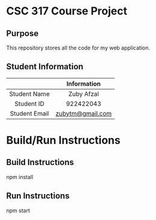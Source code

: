 # CSC 317 Course Project

## Purpose

This repository stores all the code for my web application.

## Student Information

|               | Information      |
|:-------------:|:----------------:|
| Student Name  | Zuby Afzal       |
| Student ID    | 922422043        |
| Student Email | zubytm@gmail.com |



# Build/Run Instructions

## Build Instructions
npm install

## Run Instructions
npm start
